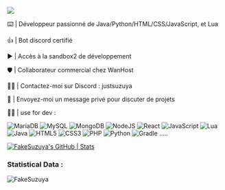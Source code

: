 ![](https://dcbadge.limes.pink/api/shield/906471065620987934)


⌨️ | Développeur passionné de Java/Python/HTML/CSS/JavaScript, et Lua

👍 | Bot discord certifié

▶️ | Accès à la sandbox2 de développement 

🛡️ | Collaborateur commercial chez WanHost

🕵️‍♂️ | Contactez-moi sur Discord : justsuzuya

📨 | Envoyez-moi un message privé pour discuter de projets 



🕵️‍♂️ | use for dev :


![MariaDB](https://img.shields.io/badge/MariaDB-003545?style=for-the-badge&logo=mariadb&logoColor=white) ![MySQL](https://img.shields.io/badge/mysql-4479A1.svg?style=for-the-badge&logo=mysql&logoColor=white) ![MongoDB](https://img.shields.io/badge/MongoDB-%234ea94b.svg?style=for-the-badge&logo=mongodb&logoColor=white) ![NodeJS](https://img.shields.io/badge/node.js-6DA55F?style=for-the-badge&logo=node.js&logoColor=white) ![React](https://img.shields.io/badge/react-%2320232a.svg?style=for-the-badge&logo=react&logoColor=%2361DAFB) ![JavaScript](https://img.shields.io/badge/javascript-%23323330.svg?style=for-the-badge&logo=javascript&logoColor=%23F7DF1E) ![Lua](https://img.shields.io/badge/lua-%232C2D72.svg?style=for-the-badge&logo=lua&logoColor=white) ![Java](https://img.shields.io/badge/java-%23ED8B00.svg?style=for-the-badge&logo=openjdk&logoColor=white) ![HTML5](https://img.shields.io/badge/html5-%23E34F26.svg?style=for-the-badge&logo=html5&logoColor=white) ![CSS3](https://img.shields.io/badge/css3-%231572B6.svg?style=for-the-badge&logo=css3&logoColor=white) ![PHP](https://img.shields.io/badge/php-%23777BB4.svg?style=for-the-badge&logo=php&logoColor=white) ![Python](https://img.shields.io/badge/python-3670A0?style=for-the-badge&logo=python&logoColor=ffdd54) ![Gradle](https://img.shields.io/badge/Gradle-02303A.svg?style=for-the-badge&logo=Gradle&logoColor=white) .....


[![FakeSuzuya's GitHub | Stats](https://stats.quira.sh/FakeSuzuya/github?theme=dark)](https://quira.sh?utm_source=widgets&utm_campaign=FakeSuzuya)  <h3>Statistical Data :</h3>
<p><img align="center"
    src="https://github-readme-stats.vercel.app/api/top-langs?username=FakeSuzuya&show_icons=true&locale=en&bg_color=0d1117&text_color=ffffff&layout=compact"
    alt="FakeSuzuya" 
    bg_color=#808080/></p>

<br>

